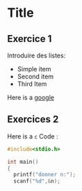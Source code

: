# Title  #

## Exercice 1 ##

Introduire des listes:

* Simple item
* Second item
* Third Item

Here is a [google](http://www.google.com)

## Exercices 2 ##
Here is a `c` Code :

```C
#include<stdio.h>

int main()
{
  printf("donner n:");
  scanf("%d",&n);

```

